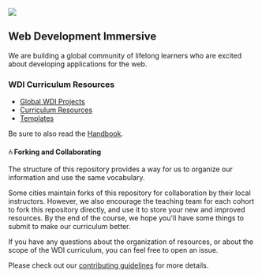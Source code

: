 ![](https://ga-dash.s3.amazonaws.com/production/assets/logo-9f88ae6c9c3871690e33280fcf557f33.png)

## Web Development Immersive
We are building a global community of lifelong learners who are excited about developing applications for the web.

### WDI Curriculum Resources

<!-- MarkdownTOC -->

- [Global WDI Projects](projects)
- [Curriculum Resources](resources)
- [Templates](templates)

<!-- /MarkdownTOC -->

Be sure to also read the [Handbook](http://www.github.com/ga-wdi/handbook).

#### ⑃ Forking and Collaborating

The structure of this repository provides a way for us to organize our information and use the same vocabulary.

Some cities maintain forks of this repository for collaboration by their local instructors. However, we also encourage the teaching team for each cohort to fork this repository directly, and use it to store your new and improved resources. By the end of the course, we hope you'll have some things to submit to make our curriculum better.

If you have any questions about the organization of resources, or about the scope of the WDI curriculum, you can feel free to open an issue.

Please check out our [contributing guidelines](contributing.md) for more details.


